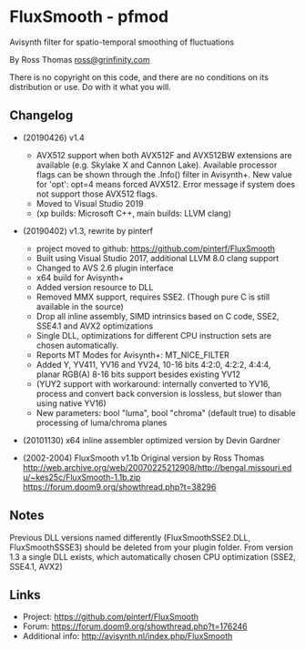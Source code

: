 # FluxSmooth - pfmod
Avisynth filter for spatio-temporal smoothing of fluctuations

By Ross Thomas <ross@grinfinity.com>

There is no copyright on this code, and there are no conditions
on its distribution or use. Do with it what you will.

## Changelog
- (20190426) v1.4
  - AVX512 support 
    when both AVX512F and AVX512BW extensions are available (e.g. Skylake X and Cannon Lake).
    Available processor flags can be shown through the .Info() filter in Avisynth+.
    New value for 'opt': opt=4 means forced AVX512. Error message if system does not support those AVX512 flags.
  - Moved to Visual Studio 2019
  - (xp builds: Microsoft C++, main builds: LLVM clang)

- (20190402) v1.3, rewrite by pinterf
  - project moved to github: https://github.com/pinterf/FluxSmooth
  - Built using Visual Studio 2017, additional LLVM 8.0 clang support
  - Changed to AVS 2.6 plugin interface
  - x64 build for Avisynth+
  - Added version resource to DLL
  - Removed MMX support, requires SSE2. (Though pure C is still available in the source)
  - Drop all inline assembly, SIMD intrinsics based on C code, SSE2, SSE4.1 and AVX2 optimizations
  - Single DLL, optimizations for different CPU instruction sets are chosen automatically.
  - Reports MT Modes for Avisynth+: MT_NICE_FILTER
  - Added Y, YV411, YV16 and YV24, 10-16 bits 4:2:0, 4:2:2, 4:4:4, planar RGB(A) 8-16 bits support besides existing YV12
  - (YUY2 support with workaround: internally converted to YV16, process and convert back 
    conversion is lossless, but slower than using native YV16)
  - New parameters: bool "luma", bool "chroma" (default true) to disable processing of luma/chroma planes
- (20101130) x64 inline assembler optimized version by Devin Gardner
- (2002-2004) FluxSmooth v1.1b 
  Original version by Ross Thomas
  http://web.archive.org/web/20070225212908/http://bengal.missouri.edu/~kes25c/FluxSmooth-1.1b.zip
  https://forum.doom9.org/showthread.php?t=38296

## Notes
Previous DLL versions named differently (FluxSmoothSSE2.DLL, FluxSmoothSSSE3) should be deleted from your plugin folder.
From version 1.3 a single DLL exists, which automatically chosen CPU optimization (SSE2, SSE4.1, AVX2)

## Links
- Project: https://github.com/pinterf/FluxSmooth
- Forum: https://forum.doom9.org/showthread.php?t=176246
- Additional info: http://avisynth.nl/index.php/FluxSmooth